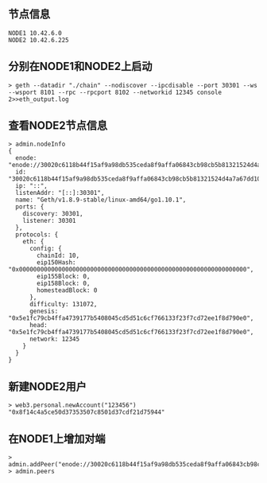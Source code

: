 ## 节点信息

	NODE1 10.42.6.0
	NODE2 10.42.6.225

## 分别在NODE1和NODE2上启动

	> geth --datadir "./chain" --nodiscover --ipcdisable --port 30301 --ws --wsport 8101 --rpc --rpcport 8102 --networkid 12345 console 2>>eth_output.log

## 查看NODE2节点信息

	> admin.nodeInfo
	{
	  enode: "enode://30020c6118b44f15af9a98db535ceda8f9affa06843cb98cb5b81321524d4a7a67dd108d03b5838b6ddcf595538a8320f77966734d176751fe317196fe6a3b80@[::]:30301",
	  id: "30020c6118b44f15af9a98db535ceda8f9affa06843cb98cb5b81321524d4a7a67dd108d03b5838b6ddcf595538a8320f77966734d176751fe317196fe6a3b80",
	  ip: "::",
	  listenAddr: "[::]:30301",
	  name: "Geth/v1.8.9-stable/linux-amd64/go1.10.1",
	  ports: {
		discovery: 30301,
		listener: 30301
	  },
	  protocols: {
		eth: {
		  config: {
			chainId: 10,
			eip150Hash: "0x0000000000000000000000000000000000000000000000000000000000000000",
			eip155Block: 0,
			eip158Block: 0,
			homesteadBlock: 0
		  },
		  difficulty: 131072,
		  genesis: "0x5e1fc79cb4ffa4739177b5408045cd5d51c6cf766133f23f7cd72ee1f8d790e0",
		  head: "0x5e1fc79cb4ffa4739177b5408045cd5d51c6cf766133f23f7cd72ee1f8d790e0",
		  network: 12345
		}
	  }
	}

## 新建NODE2用户

	> web3.personal.newAccount("123456")
	"0x8f14c4a5ce50d37353507c8501d37cdf21d75944"

## 在NODE1上增加对端

	> admin.addPeer("enode://30020c6118b44f15af9a98db535ceda8f9affa06843cb98cb5b81321524d4a7a67dd108d03b5838b6ddcf595538a8320f77966734d176751fe317196fe6a3b80@10.42.6.225:30301")
	> admin.peers

